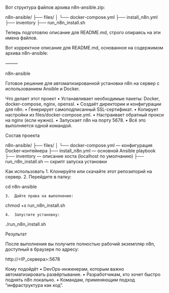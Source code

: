 Вот структура файлов архива n8n-ansible.zip:

n8n-ansible/
├── files/
│   └── docker-compose.yml
├── install_n8n.yml
├── inventory
├── run_n8n_install.sh

Теперь подготовлю описание для README.md, строго опираясь на эти имена файлов.

Вот корректное описание для README.md, основанное на содержимом архива n8n-ansible:

⸻

n8n-ansible

Готовое решение для автоматизированной установки n8n на сервер с использованием Ansible и Docker.

Что делает этот проект
	•	Устанавливает необходимые пакеты: Docker, docker-compose, nginx, openssl.
	•	Создаёт директории и конфигурации для n8n.
	•	Генерирует самоподписанный SSL-сертификат.
	•	Копирует настройки из files/docker-compose.yml.
	•	Настраивает обратный прокси на nginx (если нужно).
	•	Запускает n8n на порту 5678.
	•	Всё это выполняется одной командой.

Состав проекта

n8n-ansible/
├── files/
│   └── docker-compose.yml         — конфигурация Docker-контейнера
├── install_n8n.yml                — основной Ansible playbook
├── inventory                      — описание хоста (localhost по умолчанию)
├── run_n8n_install.sh             — скрипт запуска установки

Как использовать
	1.	Клонируйте или скачайте этот репозиторий на сервер.
	2.	Перейдите в папку:

cd n8n-ansible


	3.	Дайте права на выполнение:

chmod +x run_n8n_install.sh


	4.	Запустите установку:

./run_n8n_install.sh



Результат

После выполнения вы получите полностью рабочий экземпляр n8n, доступный в браузере по адресу:

http://<IP_сервера>:5678

Кому подойдёт
	•	DevOps-инженерам, которым важно автоматизировать развёртывание.
	•	Разработчикам, кто хочет быстро поднять n8n локально.
	•	Командам, применяющим подход “инфраструктура как код”.

